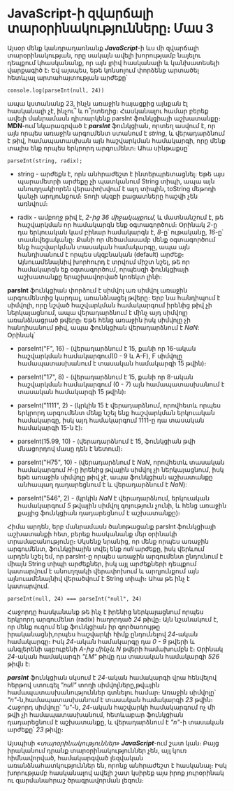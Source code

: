 # JavaScript-ի զվարճալի տարօրինակությունները։ Մաս 3

Այսօր մենք կանդրադառնանք **_JavaScript_**-ի ևս մի զվարճալի տարօրինակության, որը սակայն ավելի խորությամբ նայելու դեպքում կհասկանանք, որ այն լրիվ հասկանալի և կանխատեսելի վարքագիծ է։ Եվ այսպես, եթե կոնսոլում փորձենք արտածել հետևյալ արտահայտության արժեքը՝

```
console.log(parseInt(null, 24))
```

ապա կստանանք 23, ինչն առաջին հայացքից այնքան էլ հասկանալի չէ, ինչու՞ և ո՞րտեղից։ Հասկանալու համար բերեք ավելի մանրամասն դիտարկենք parsInt ֆունկցիայի աշխատանքը։ **MDN**-ում նկարագրված է **_parsInt_** ֆունկցիան, որտեղ ասվում է, որ այն որպես առաջին արգումենտ ստանում է _string_, և վերադարձնում է թիվ, համապատասխան այն հաշվարկման համակարգի, որը մենք տալիս ենք որպես երկրորդ արգումենտ։ Ահա սինթաքսը՝

```
parseInt(string, radix);
```

- string - արժեքն է, որն անհրաժեշտ է ինտերպրետացնել։ Եթե այս պարամետրի արժեքը չի պատկանում String տիպի, ապա այն անուղղակիորեն վերափոխվում է այդ տիպին, toString մեթոդի կանչի արդյունքում։ Տողի սկզբի բացատները հաշվի չեն առնվում։

- radix - ամբողջ թիվ է, _2-ից 36 միջակայքում_, և մատնանշում է, թե հաշվարկման որ համակարգն ենք օգտագործում։ Օրինակ _2_-ը դա երկուական կամ բինար համակարգն է, _8_-ը՝ ութականը, _16_-ը՝ տասնվեցականը։ Քանի որ մեծամասամբ մենք օգտագործում ենք հաշվարկման տասական համակարգը, ապա այն հանդիսանում է որպես սկզբնական (default) արժեք։ Այնուամենայնիվ խորհուրդ է տրվում միշտ նշել, թե որ համակարգն եք օգտագործում, որպեսզի ֆունկցիայի աշխատանքը երաշխավորված կոռեկտ լինի։

**parsInt** ֆունկցիան փորձում է սիմվոլ առ սիմվոլ առաջին արգումենտից կարդալ, առանձնացել թվերը։ Երբ նա հանդիպում է սիմվոլի, որը նշված հաշվարկման համակարգում իրենից թիվ չի ներկայացնում, ապա վերադարձնում է մինչ այդ սիմվոլը առանձնացրած թվերը։
Եթե հենց առաջին իսկ սիմվոլը չի հանդիսանում թիվ, ապա ֆունկցիան վերադարձնում է _NaN_: Օրինակ՝

- parseInt("F", 16) - (վերադարձնում է 15, քանի որ 16-ական հաշվարկման համակարգում(0 - 9 և A-F), F սիմվոլը համապատասխանում է տասական համակարգի 15 թվին)։

- parseInt("17", 8) - (վերադարձնում է 15, քանի որ 8-ական հաշվարկման համակարգում (0 - 7) այն համապատասխանում է տասական համակարգի 15 թվին)։

- parseInt("1111", 2) - (կրկին 15 է վերադարձնում, որովհետև որպես երկրորդ արգումենտ մենք նշել ենք հաշվարկման երկուական համակարգը, իսկ այդ համակարգում 1111-ը դա տասական համակարգի 15-ն է)։

- parseInt(15.99, 10) - (վերադարձնում է 15, ֆունկցիան թվի մնացորդով մասը դեն է նետում)։

- parseInt("H75", 10) - (վերադարձնում է _NaN_, որովհետև տասական համակարգում _H_-ը իրենից թվային սիմվոլ չի ներկայացնում, իսկ եթե առաջին սիմվոլը թիվ չէ, ապա ֆունկցիան աշխատանքը անհապաղ դադարեցնում է և վերադարձնում է _NaN_):

- parseInt("546", 2) - (կրկին _NaN_ է վերադարձնում, երկուական համակարգում _5_ թվային սիմվոլ գոյություն չունի, և հենց առաջին քայլից ֆունկցիան դադարեցնում է աշխատանքը)։

Հիմա արդեն, երբ մանրամասն ծանոթացանք parsInt ֆունկցիայի աշխատանքի հետ, բերեք հասկանանք մեր օրինակի տրամաբանությունը։ Սկսենք նրանից, որ մենք որպես առաջին արգումենտ, ֆունկցիային տվել ենք _null_ արժեքը, իսկ վերևում արդեն նշել եմ, որ parsInt-ը որպես առաջին արգումենտ ընդունում է միայն String տիպի արժեքներ, իսկ այլ արժեքների դեպքում կատարվում է անուղղակի վերափոխում և արդյունքում այն այնուամենայնիվ վերածվում է String տիպի։ Ահա թե ինչ է կատարվում․

```
parseInt(null, 24) === parseInt("null", 24)
```

Հաջորդը հասկանանք թե ինչ է իրենից ներկայացնում որպես երկրորդ արգումենտ (radix) հաղորդած _24_ թիվը։ Այն նշանակում է, որ մենք ուզում ենք ֆունկցիան իր գործառույթը իրականացնի,որպես հաշվարկի հիմք ընդունելով _24_-ական համակարգը։ Իսկ _24_-ական համակարգը դա _0 - 9_ թվերի և անգլերենի այբուբենի _A-ից մինչև N_ թվերի համախումբն է։ Օրինակ _24_-ական համակարգի _"LM"_ թիվը դա տասական համակարգի _526_ թիվն է։

**_parsInt_** ֆունկցիան սկսում է _24_-ական համակարգի վրա հենվելով հերթով ստուգել _"null"_ տողի սիմվոլները,թվային համապատասխանություններ գտնելու համար։ Առաջին սիմվոլը՝ _"n"_-ն,համապատասխանում է տասական համակարգի _23_ թվին։ Հաջորդ սիմվոլը՝ _"u"_-ն, _24_-ական հաշվարկի համակարգում ոչ մի թվի չի համապատասխանում, հետևաբար ֆունկցիան դադարեցնում է աշխատանքը, և վերադարձնում է _"n"_-ի տասական արժեքը՝ _23_ թիվը։

Այսպիսի _«տարօրինակություններ»_ **_JavaScript_**-ում շատ կան։ Բայց իրականում դրանք տարօրինակություններ չեն, այլ կուռ հիմնավորված, համակարգված լեզվական առանձնահատկություններ են, որոնք անհրաժեշտ է հասկանալ։ Իսկ խորությամբ հասկանալով ավելի շատ կսիրեք այս իրոք յուրօրինակ ու զարմանահրաշ ծրագրավորման լեզուն։
